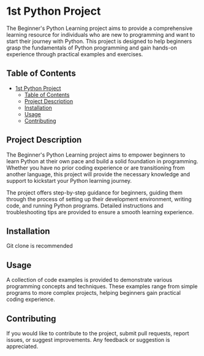 # 1st Python Project

The Beginner's Python Learning project aims to provide a comprehensive learning resource for individuals who are new to programming and want to start their journey with Python. This project is designed to help beginners grasp the fundamentals of Python programming and gain hands-on experience through practical examples and exercises.

## Table of Contents
- [1st Python Project](#1st-python-project)
  - [Table of Contents](#table-of-contents)
  - [Project Description](#project-description)
  - [Installation](#installation)
  - [Usage](#usage)
  - [Contributing](#contributing)

## Project Description

The Beginner's Python Learning project aims to empower beginners to learn Python at their own pace and build a solid foundation in programming. Whether you have no prior coding experience or are transitioning from another language, this project will provide the necessary knowledge and support to kickstart your Python learning journey. 

The project offers step-by-step guidance for beginners, guiding them through the process of setting up their development environment, writing code, and running Python programs. Detailed instructions and troubleshooting tips are provided to ensure a smooth learning experience.

## Installation

Git clone is recommended

## Usage

A collection of code examples is provided to demonstrate various programming concepts and techniques. These examples range from simple programs to more complex projects, helping beginners gain practical coding experience.

## Contributing

If you would like to contribute to the project, submit pull requests, report issues, or suggest improvements. Any feedback or suggestion is appreciated.
